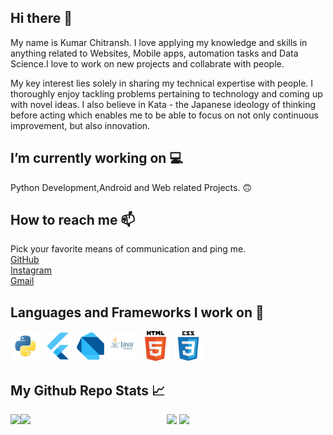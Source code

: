 ## Hi there 👋
My name is Kumar Chitransh. I love applying my knowledge and skills in anything related to Websites, Mobile apps, automation tasks and Data Science.I love to work on new projects and collabrate with people.

My key interest lies solely in sharing my technical expertise with people. I thoroughly enjoy tackling problems pertaining to technology and coming up with novel ideas. I also believe in Kata - the Japanese ideology of thinking before acting which enables me to be able to focus on not only continuous improvement, but also innovation.

## I’m currently working on 💻
Python Development,Android and Web related Projects. 🙃

## How to reach me 📫
Pick your favorite means of communication and ping me.</br>
[GitHub](https://github.com/kumarchitransh/) <br />
[Instagram](https://www.instagram.com/michitranshaahe/)<br />
[Gmail](https://mail.google.com/mail/u/0/?view=cm&fs=1&to=chitranshpune@gmail.com&su=SUBJECT&body=BODY&tf=1)<br />
## Languages and Frameworks I work on 👨‍

<div>
  <img height="48" src="https://raw.githubusercontent.com/github/explore/80688e429a7d4ef2fca1e82350fe8e3517d3494d/topics/python/python.png">
  <img height="48" src="https://raw.githubusercontent.com/github/explore/80688e429a7d4ef2fca1e82350fe8e3517d3494d/topics/flutter/flutter.png">
  <img height="48" src="https://raw.githubusercontent.com/github/explore/80688e429a7d4ef2fca1e82350fe8e3517d3494d/topics/dart/dart.png">
  <img height="48" src="https://raw.githubusercontent.com/github/explore/80688e429a7d4ef2fca1e82350fe8e3517d3494d/topics/java/java.png">
  <img height="48" src="https://raw.githubusercontent.com/github/explore/80688e429a7d4ef2fca1e82350fe8e3517d3494d/topics/html/html.png">
  <img height="48" src="https://raw.githubusercontent.com/github/explore/80688e429a7d4ef2fca1e82350fe8e3517d3494d/topics/css/css.png">
</div>


## My Github Repo Stats 📈

<img align="left" src="https://github-readme-stats.vercel.app/api/?username=kumarchitransh&show_icons=true&title_color=73ffbb&icon_color=73ffbb&text_color=73ffbb&bg_color=151515&count_private=true&hide_title=true" />

<img align="left" src="https://github-readme-stats.vercel.app/api/top-langs/?username=kumarchitransh&show_icons=true&title_color=73ffbb&icon_color=73ffbb&text_color=fff&bg_color=151515&count_private=true&layout=compact" />

<p align=center>
<img height="25" src="https://badges.pufler.dev/visits/kumarchitransh/kumarchitransh?color=black&logo=github" />
<img height="25" src="https://komarev.com/ghpvc/?username=kumarchitransh&color=brightgreen" />
<a href="https://github.com/kumarchitransh">
</a>
</p>


